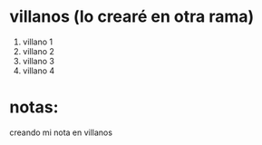 # villanos (lo crearé en otra rama)

1. villano 1
2. villano 2
3. villano 3
4. villano 4

# notas:

 creando mi nota en villanos